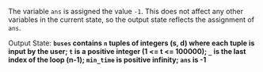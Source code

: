The variable `ans` is assigned the value `-1`. This does not affect any other variables in the current state, so the output state reflects the assignment of `ans`. 

Output State: **`buses` contains `n` tuples of integers (s, d) where each tuple is input by the user; `t` is a positive integer (1 <= t <= 100000); `_` is the last index of the loop (n-1); `min_time` is positive infinity; `ans` is -1**